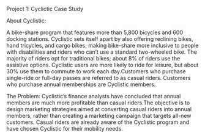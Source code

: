 Project 1:  Cyclictic Case Study

 About Cyclistic:

A bike-share program that features more than 5,800 bicycles and 600 docking stations. Cyclistic sets itself
apart by also offering reclining bikes, hand tricycles, and cargo bikes, making bike-share more inclusive to people with disabilities and riders who can’t use a standard two-wheeled bike. The majority of riders opt for traditional bikes; about 8% of riders use the assistive options. Cyclistic users are more likely to ride for leisure, but about 30% use them to commute to work each day.Customers who purchase single-ride or full-day passes are referred to as casual riders. Customers who purchase annual memberships are Cyclistic members.

The Problem: 
Cyclistic’s finance analysts have concluded that annual members are much more profitable than casual riders.The objective is to design marketing strategies aimed at converting casual riders into annual members, rather than creating a marketing campaign that targets all-new customers.  Casual riders are already aware of the Cyclistic
program and have chosen Cyclistic for their mobility needs.
